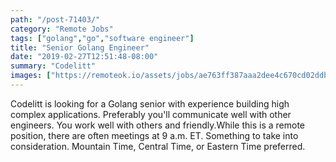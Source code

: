 ```yaml
---
path: "/post-71403/"
category: "Remote Jobs"
tags: ["golang","go","software engineer"]
title: "Senior Golang Engineer"
date: "2019-02-27T12:51:48-08:00"
summary: "Codelitt"
images: ["https://remoteok.io/assets/jobs/ae763ff387aaa2dee4c670cd02ddbd321551279177.jpg"]
---
```


Codelitt is looking for a Golang senior with experience building high complex applications. Preferably you'll communicate well with other engineers. You work well with others and friendly.While this is a remote position, there are often meetings at 9 a.m. ET. Something to take into consideration. Mountain Time, Central Time, or Eastern Time preferred.
